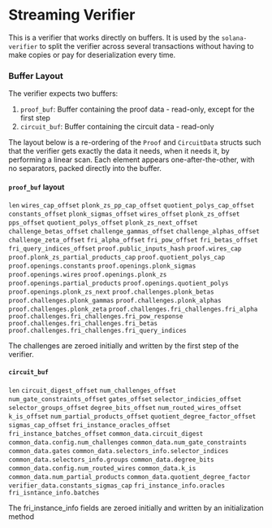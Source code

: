 # Streaming Verifier

This is a verifier that works directly on buffers. It is used by the `solana-verifier` to split the verifier across several transactions without having to make copies or pay for deserialization every time.

### Buffer Layout

The verifier expects two buffers:
1. `proof_buf`: Buffer containing the proof data - read-only, except for the first step
2. `circuit_buf`: Buffer containing the circuit data - read-only

The layout below is a re-ordering of the `Proof` and `CircuitData` structs such that the verifier gets exactly the data it needs, when it needs it, by performing a linear scan. Each element appears one-after-the-other, with no separators, packed directly into the buffer.

#### `proof_buf` layout
`len`
`wires_cap_offset`
`plonk_zs_pp_cap_offset`
`quotient_polys_cap_offset`
`constants_offset`
`plonk_sigmas_offset`
`wires_offset`
`plonk_zs_offset`
`pps_offset`
`quotient_polys_offset`
`plonk_zs_next_offset`
`challenge_betas_offset`
`challenge_gammas_offset`
`challenge_alphas_offset`
`challenge_zeta_offset`
`fri_alpha_offset`
`fri_pow_offset`
`fri_betas_offset`
`fri_query_indices_offset`
`proof.public_inputs_hash`
`proof.wires_cap`
`proof.plonk_zs_partial_products_cap`
`proof.quotient_polys_cap`
`proof.openings.constants`
`proof.openings.plonk_sigmas`
`proof.openings.wires`
`proof.openings.plonk_zs`
`proof.openings.partial_products`
`proof.openings.quotient_polys`
`proof.openings.plonk_zs_next`
`proof.challenges.plonk_betas`
`proof.challenges.plonk_gammas`
`proof.challenges.plonk_alphas`
`proof.challenges.plonk_zeta`
`proof.challenges.fri_challenges.fri_alpha`
`proof.challenges.fri_challenges.fri_pow_response`
`proof.challenges.fri_challenges.fri_betas`
`proof.challenges.fri_challenges.fri_query_indices`

The challenges are zeroed initially and written by the first step of the verifier.

#### `circuit_buf`
`len`
`circuit_digest_offset`
`num_challenges_offset`
`num_gate_constraints_offset`
`gates_offset`
`selector_indicies_offset`
`selector_groups_offset`
`degree_bits_offset`
`num_routed_wires_offset`
`k_is_offset`
`num_partial_products_offset`
`quotient_degree_factor_offset`
`sigmas_cap_offset`
`fri_instance_oracles_offset`
`fri_instance_batches_offset`
`common_data.circuit_digest`
`common_data.config.num_challenges`
`common_data.num_gate_constraints`
`common_data.gates`
`common_data.selectors_info.selector_indices`
`common_data.selectors_info.groups`
`common_data.degree_bits`
`common_data.config.num_routed_wires`
`common_data.k_is`
`common_data.num_partial_products`
`common_data.quotient_degree_factor`
`verifier_data.constants_sigmas_cap`
`fri_instance_info.oracles`
`fri_isntance_info.batches`


The fri_instance_info fields are zeroed initially and written by an initialization method
